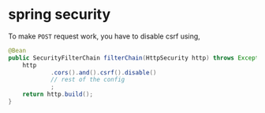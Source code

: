 
# spring security

To make `POST` request work, you have to disable csrf using,
```java
@Bean
public SecurityFilterChain filterChain(HttpSecurity http) throws Exception {
    http
            .cors().and().csrf().disable()
            // rest of the config
            ;
    return http.build();
}
```